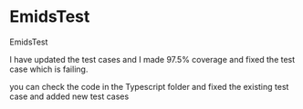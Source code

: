 # EmidsTest
EmidsTest


I have updated the test cases and I made 97.5% coverage and fixed the test case which is failing. 

you can check the code in the Typescript folder and fixed the existing test case and added new test cases 